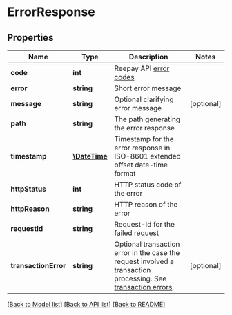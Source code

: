 # ErrorResponse

## Properties
Name | Type | Description | Notes
------------ | ------------- | ------------- | -------------
**code** | **int** | Reepay API [error codes](https://api.reepay.com/v1/error_codes) | 
**error** | **string** | Short error message | 
**message** | **string** | Optional clarifying error message | [optional] 
**path** | **string** | The path generating the error response | 
**timestamp** | [**\DateTime**](\DateTime.md) | Timestamp for the error response in ISO-8601 extended offset date-time format | 
**httpStatus** | **int** | HTTP status code of the error | 
**httpReason** | **string** | HTTP reason of the error | 
**requestId** | **string** | Request-Id for the failed request | 
**transactionError** | **string** | Optional transaction error in the case the request involved a transaction processing. See [transaction errors](https://reference.reepay.com/api/#transaction-errors). | [optional] 

[[Back to Model list]](../../README.md#documentation-for-models) [[Back to API list]](../../README.md#documentation-for-api-endpoints) [[Back to README]](../../README.md)

